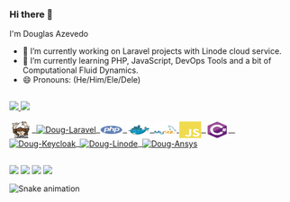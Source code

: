 ### Hi there 👋

I'm Douglas Azevedo

- 🔭 I’m currently working on Laravel projects with Linode cloud service.
- 🌱 I’m currently learning PHP, JavaScript, DevOps Tools and a bit of Computational Fluid Dynamics.
- 😄 Pronouns: (He/Him/Ele/Dele)
##

<div>
  <a href="https://github.com/azvdouglas">
  <img height="160em" src="https://github-readme-stats.vercel.app/api?username=azvdouglas&show_icons=true&theme=dark&include_all_commits=true&count_private=true"/>
  <img height="160em" src="https://github-readme-stats.vercel.app/api/top-langs/?username=azvdouglas&layout=compact&langs_count=7&theme=dark&count_private=true"/>
</div>
<div style="display: space-evenly"><br>
  <img align="center" alt="Doug-Composer" height="30" width="40" src="https://github.com/devicons/devicon/blob/master/icons/composer/composer-original.svg">&nbsp
  <img align="center" alt="Doug-Laravel" height="30" width="40" src="https://laravel.com/img/logomark.min.svg">&nbsp
  <img align="center" alt="Doug-Php" height="30" width="40" src="https://github.com/devicons/devicon/blob/master/icons/php/php-plain.svg">&nbsp
  <img align="center" alt="Doug-Docker" height="30" width="40" src="https://github.com/devicons/devicon/blob/master/icons/docker/docker-original.svg">&nbsp
  <img align="center" alt="Doug-Mysql" height="30" width="40" src="https://github.com/devicons/devicon/blob/master/icons/mysql/mysql-original-wordmark.svg">
  <img align="center" alt="Doug-JS" height="30" width="40" src="https://raw.githubusercontent.com/devicons/devicon/master/icons/javascript/javascript-plain.svg">&nbsp
  <img align="center" alt="Doug-Csharp" height="30" width="40" src="https://raw.githubusercontent.com/devicons/devicon/master/icons/csharp/csharp-original.svg">&nbsp
  &nbsp  
  <img align="center" alt="Doug-Keycloak" height="60" width="60" src="https://chronicler.tech/content/images/2021/02/avatar.png">&nbsp
  <img align="center" alt="Doug-Linode" height="50" width="100" src="https://download.logo.wine/logo/Linode/Linode-Logo.wine.png">&nbsp
  <img align="center" alt="Doug-Ansys" height="30" width="60" src="https://upload.wikimedia.org/wikipedia/commons/thumb/1/14/Ansys_logo_%282019%29.svg/2560px-Ansys_logo_%282019%29.svg.png">
  
</div>
  
  ##
 
<div>
  <a href="https://instagram.com/azvdouglas" target="_blank"><img src="https://img.shields.io/badge/-Instagram-%23E4405F?style=for-the-badge&logo=instagram&logoColor=white" target="_blank"></a>
  <a href = "mailto:douglas.souza@edu.ufes.br"><img src="https://img.shields.io/badge/-Gmail-%23333?style=for-the-badge&logo=gmail&logoColor=white" target="_blank"></a>
  <a href="https://www.linkedin.com/in/azvdouglas/" target="_blank"><img src="https://img.shields.io/badge/-LinkedIn-%230077B5?style=for-the-badge&logo=linkedin&logoColor=white" target="_blank"></a> 
   <a href="https://twitter.com/azvdouglas" target="_blank"><img src="https://img.shields.io/badge/-Twitter-%23E4405F?style=for-the-badge&logo=twitter&logoColor=white" target="_blank"></a>
 
  ![Snake animation](https://github.com/azvdouglas/azvdouglas/blob/output/github-contribution-grid-snake.svg)
 
</div>
